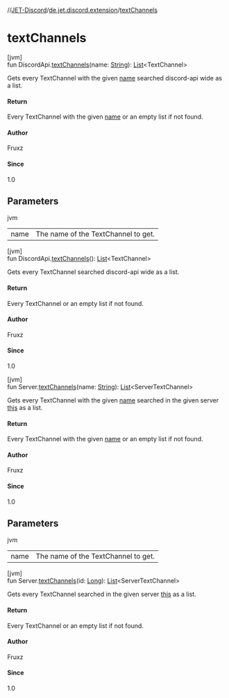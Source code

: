 //[JET-Discord](../../index.md)/[de.jet.discord.extension](index.md)/[textChannels](text-channels.md)

# textChannels

[jvm]\
fun DiscordApi.[textChannels](text-channels.md)(name: [String](https://kotlinlang.org/api/latest/jvm/stdlib/kotlin/-string/index.html)): [List](https://kotlinlang.org/api/latest/jvm/stdlib/kotlin.collections/-list/index.html)&lt;TextChannel&gt;

Gets every TextChannel with the given [name](text-channels.md) searched discord-api wide as a list.

#### Return

Every TextChannel with the given [name](text-channels.md) or an empty list if not found.

#### Author

Fruxz

#### Since

1.0

## Parameters

jvm

| | |
|---|---|
| name | The name of the TextChannel to get. |

[jvm]\
fun DiscordApi.[textChannels](text-channels.md)(): [List](https://kotlinlang.org/api/latest/jvm/stdlib/kotlin.collections/-list/index.html)&lt;TextChannel&gt;

Gets every TextChannel searched discord-api wide as a list.

#### Return

Every TextChannel or an empty list if not found.

#### Author

Fruxz

#### Since

1.0

[jvm]\
fun Server.[textChannels](text-channels.md)(name: [String](https://kotlinlang.org/api/latest/jvm/stdlib/kotlin/-string/index.html)): [List](https://kotlinlang.org/api/latest/jvm/stdlib/kotlin.collections/-list/index.html)&lt;ServerTextChannel&gt;

Gets every TextChannel with the given [name](text-channels.md) searched in the given server [this](../../../JET-Discord/de.jet.discord.extension/index.md) as a list.

#### Return

Every TextChannel with the given [name](text-channels.md) or an empty list if not found.

#### Author

Fruxz

#### Since

1.0

## Parameters

jvm

| | |
|---|---|
| name | The name of the TextChannel to get. |

[jvm]\
fun Server.[textChannels](text-channels.md)(id: [Long](https://kotlinlang.org/api/latest/jvm/stdlib/kotlin/-long/index.html)): [List](https://kotlinlang.org/api/latest/jvm/stdlib/kotlin.collections/-list/index.html)&lt;ServerTextChannel&gt;

Gets every TextChannel searched in the given server [this](../../../JET-Discord/de.jet.discord.extension/index.md) as a list.

#### Return

Every TextChannel or an empty list if not found.

#### Author

Fruxz

#### Since

1.0

